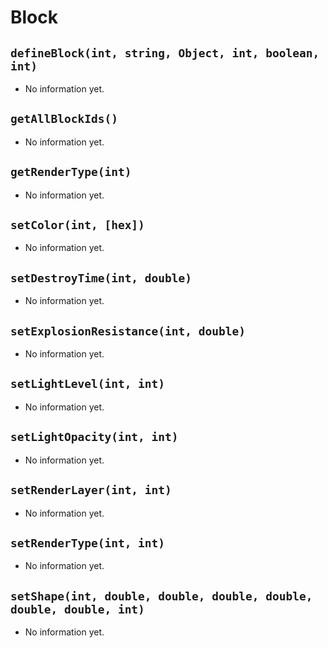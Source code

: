 # Block
## `defineBlock(int, string, Object, int, boolean, int)`
- No information yet.

## `getAllBlockIds()`
- No information yet.

## `getRenderType(int)`
- No information yet.

## `setColor(int, [hex])`
- No information yet.

## `setDestroyTime(int, double)`
- No information yet.

## `setExplosionResistance(int, double)`
- No information yet.

## `setLightLevel(int, int)`
- No information yet.

## `setLightOpacity(int, int)`
- No information yet.

## `setRenderLayer(int, int)`
- No information yet.

## `setRenderType(int, int)`
- No information yet.

## `setShape(int, double, double, double, double, double, double, int)`
- No information yet.
